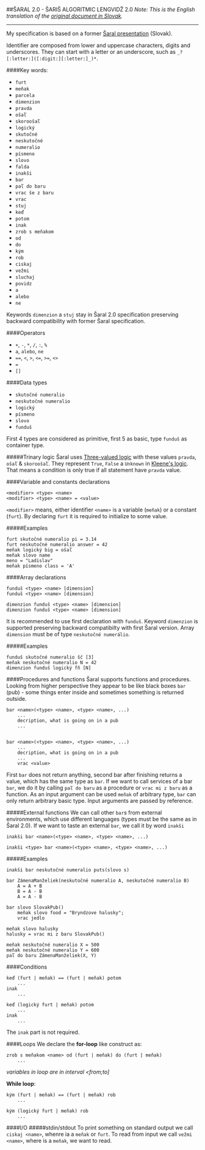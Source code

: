 ##ŠARAL 2.0 - ŠARIŠ ALGORITMIC LENGVIDŽ 2.0
*Note: This is the English translation of the [original document in Slovak](https://github.com/laciKE/saral/blob/master/specifikacia.md).*

---

My specification is based on a former [Šaral presentation](http://www.trsek.com/sr/clanky/saral) (Slovak).

Identifier are composed from lower and uppercase characters, digits and underscores. They can start with a letter or an underscore, such as `_?[:letter:]([:digit:][:letter:]_)*`.

####Key words:
* `furt`
* `meňak`
* `parcela`
* `dimenzion`
* `pravda`
* `ošaľ`
* `skoroošaľ`
* `logický`
* `skutočné`
* `neskutočné`
* `numeralio`
* `písmeno`
* `slovo`
* `falda`
* `inakši`
* `bar`
* `paľ do baru`
* `vrac še z baru`
* `vrac`
* `stuj`
* `keď`
* `potom`
* `inak`
* `zrob s meňakom`
* `od`
* `do`
* `kým`
* `rob`
* `ciskaj`
* `vežmi`
* `sluchaj`
* `povidz`
* `a`
* `alebo`
* `ne`

Keywords `dimenzion` a `stuj` stay in Šaral 2.0 specification preserving backward compatibility with former Šaral specification.

####Operators
* `+`, `-`, `*`, `/`, `:`, `%`
* `a`, `alebo`, `ne`
* `==`, `<`, `>`, `<=`, `>=`, `<>`
* `=`
* `[]`

####Data types
* `skutočné numeralio`
* `neskutočné numeralio`
* `logický`
* `písmeno`
* `slovo`
* `funduš`

First 4 types are considered as primitive, first 5 as basic, type `funduš` as container type.

#####Trinary logic
Šaral uses [Three-valued logic](https://en.wikipedia.org/wiki/Three-valued_logic) with these values `pravda`, `ošaľ` & `skoroošaľ`. They represent `True`, `False` a `Unknown` in [Kleene's logic](https://en.wikipedia.org/wiki/Three-valued_logic#Kleene_and_Priest_logics). That means a condition is only true if all statement have `pravda` value.

####Variable and constants declarations
```
<modifier> <type> <name>
<modifier> <type> <name> = <value>
```
`<modifier>` means, either identifier `<name>` is a variable (`meňak`) or a constant (`furt`). By declaring `furt` it is required to initialize to some value.

#####Examples
```
furt skutočné numeralio pi = 3.14
furt neskutočné numeralio answer = 42
meňak logický big = ošaľ
meňak slovo name
meno = "Ladislav"
meňak písmeno class = 'A'
```

####Array declarations
```
funduš <type> <name> [dimension]
funduš <type> <name> [dimension]

dimenzion funduš <type> <name> [dimension]
dimenzion funduš <type> <name> [dimension]
```
It is recommended to use first declaration with `funduš`. Keyword `dimenzion` is supported preserving backward compatibilty with first Šaral version. Array `dimension` must be of type `neskutočné numerálio`.

#####Examples
```
funduš skutočné numeralio šč [3]
meňak neskutočné numeralio N = 42
dimenzion funduš logický fň [N]
```

####Procedures and functions
Šaral supports functions and procedures. Looking from higher perspective they appear to be like black boxes `bar` (pub) - some things enter inside and sometimes something is returned outside.

```
bar <name>(<type> <name>, <type> <name>, ...)
	...
	decription, what is going on in a pub
	...


bar <name>(<type> <name>, <type> <name>, ...)
	...
	decription, what is going on in a pub
	...
	vrac <value>
```
First `bar` does not return anything, second bar after finishing returns a value, which has the same type as `bar`.
If we want to call services of a bar `bar`, we do it by calling `paľ do baru` as a procedure or `vrac mi z baru` as a function. As an input argument can be used `meňak` of arbitrary type, `bar` can only return arbitrary basic type. Input arguments are passed by reference.

#####External functions
We can call other `bar`s from external environments, which use different languages (types must be the same as in Šaral 2.0). If we want to taste an external `bar`, we call it by word `inakši`

```
inakši bar <name>(<type> <name>, <type> <name>, ...)

inakši <type> bar <name>(<type> <name>, <type> <name>, ...)
```


#####Examples
```
inakši bar neskutočné numeralio puts(slovo s)

bar ZámenaManželiek(neskutočné numeralio A, neskutočné numeralio B)
	A = A + B
	B = A - B
	A = A - B

bar slovo SlovakPub()
	meňak slovo food = "Bryndzove halusky";
	vrac jedlo

meňak slovo halusky
halusky = vrac mi z baru SlovakPub()

meňak neskutočné numeralio X = 500
meňak neskutočné numeralio Y = 600
paľ do baru ZámenaManželiek(X, Y)
```

####Conditions
```
keď (furt | meňak) == (furt | meňak) potom
	...
inak
	...

keď (logický furt | meňak) potom
	...
inak
	...
```
The `inak` part is not required.

####Loops
We declare the **for-loop** like construct as:
```
zrob s meňakom <name> od (furt | meňak) do (furt | meňak)
	...
```
*variables in loop are in interval <from;to]*

**While loop**:
```
kým (furt | meňak) == (furt | meňak) rob
	...

kým (logický furt | meňak) rob
	...
```

####I/O
#####stdin/stdout
To print something on standard output we call `ciskaj <name>`, whenre <name> ia a `meňak` or `furt`.
To read from input we call `vežmi <name>`, where <name> is a `meňak`, we want to read.
